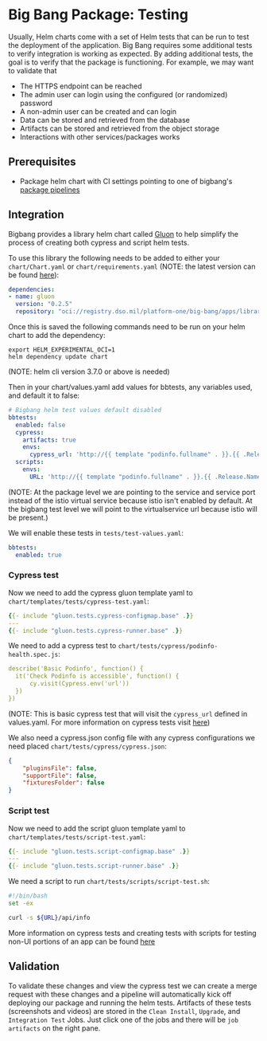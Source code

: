 # Big Bang Package: Testing

Usually, Helm charts come with a set of Helm tests that can be run to test the deployment of the application.  Big Bang requires some additional tests to verify integration is working as expected.  By adding additional tests, the goal is to verify that the package is functioning.  For example, we may want to validate that

- The HTTPS endpoint can be reached
- The admin user can login using the configured (or randomized) password
- A non-admin user can be created and can login
- Data can be stored and retrieved from the database
- Artifacts can be stored and retrieved from the object storage
- Interactions with other services/packages works

## Prerequisites

- Package helm chart with CI settings pointing to one of bigbang's [package pipelines](https://repo1.dso.mil/platform-one/big-bang/bigbang/-/blob/ci-integration-doc/docs/developer/package-integration/package-integration-pipeline.md)

## Integration

Bigbang provides a library helm chart called [Gluon](https://repo1.dso.mil/platform-one/big-bang/apps/library-charts/gluon) to help simplify the process of creating both cypress and script helm tests.

To use this library the following needs to be added to either your `chart/Chart.yaml` or `chart/requirements.yaml` (NOTE: the latest version can be found [here](https://repo1.dso.mil/platform-one/big-bang/apps/library-charts/gluon/-/tags)):
```yaml
dependencies:
- name: gluon
  version: "0.2.5"
  repository: "oci://registry.dso.mil/platform-one/big-bang/apps/library-charts/gluon"
```
Once this is saved the following commands need to be run on your helm chart to add the dependency:
```
export HELM_EXPERIMENTAL_OCI=1
helm dependency update chart
```
(NOTE: helm cli version 3.7.0 or above is needed)

Then in your chart/values.yaml add values for bbtests, any variables used, and default it to false:
```yaml
# Bigbang helm test values default disabled
bbtests:
  enabled: false
  cypress:
    artifacts: true
    envs:
      cypress_url: 'http://{{ template "podinfo.fullname" . }}.{{ .Release.Namespace }}.svc.cluster.local:{{ .Values.service.externalPort }}'
  scripts:
    envs:
      URL: 'http://{{ template "podinfo.fullname" . }}.{{ .Release.Namespace }}.svc.cluster.local:{{ .Values.service.externalPort }}'
```
(NOTE: At the package level we are pointing to the service and service port instead of the istio virtual service because istio isn't enabled by default. At the bigbang test level we will point to the virtualservice url because istio will be present.)

We will enable these tests in `tests/test-values.yaml`:
```yaml
bbtests:
  enabled: true
```
### Cypress test
Now we need to add the cypress gluon template yaml to `chart/templates/tests/cypress-test.yaml`:
```yaml
{{- include "gluon.tests.cypress-configmap.base" .}}
---
{{- include "gluon.tests.cypress-runner.base" .}}
```

We need to add a cypress test to `chart/tests/cypress/podinfo-health.spec.js`:

```yaml
describe('Basic Podinfo', function() {
  it('Check Podinfo is accessible', function() {
      cy.visit(Cypress.env('url'))
  })
})
```
(NOTE: This is basic cypress test that will visit the `cypress_url` defined in values.yaml. For more information on cypress tests visit [here](https://docs.cypress.io/guides/overview/why-cypress#In-a-nutshell))

We also need a cypress.json config file with any cypress configurations we need placed `chart/tests/cypress/cypress.json`:

```json
{
    "pluginsFile": false,
    "supportFile": false,
    "fixturesFolder": false
}  
```
### Script test
Now we need to add the script gluon template yaml to `chart/templates/tests/script-test.yaml`:
```yaml
{{- include "gluon.tests.script-configmap.base" .}}
---
{{- include "gluon.tests.script-runner.base" .}}
```

We need a script to run `chart/tests/scripts/script-test.sh`:
```bash
#!/bin/bash
set -ex

curl -s ${URL}/api/info
```

More information on cypress tests and creating tests with scripts for testing non-UI portions of an app can be found [here](https://repo1.dso.mil/platform-one/big-bang/apps/library-charts/gluon/-/blob/master/docs/bb-tests.md)

## Validation

To validate these changes and view the cypress test we can create a merge request with these changes and a pipeline will automatically kick off deploying our package and running the helm tests. Artifacts of these tests (screenshots and videos) are stored in the `Clean Install`, `Upgrade`, and `Integration Test` Jobs. Just click one of the jobs and there will be `job artifacts` on the right pane.
